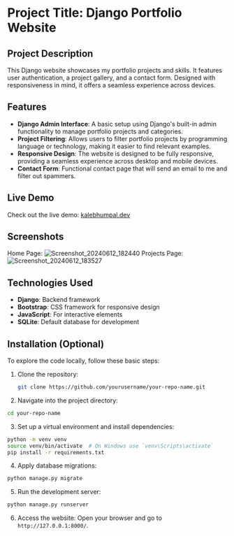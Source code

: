 # Project Title: Django Portfolio Website

## Project Description
This Django website showcases my portfolio projects and skills. It features user authentication, a project gallery, and a contact form. Designed with responsiveness in mind, it offers a seamless experience across devices.

## Features
- **Django Admin Interface**: A basic setup using Django's built-in admin functionality to manage portfolio projects and categories.
- **Project Filtering**: Allows users to filter portfolio projects by programming language or technology, making it easier to find relevant examples.
- **Responsive Design**: The website is designed to be fully responsive, providing a seamless experience across desktop and mobile devices.
- **Contact Form**: Functional contact page that will send an email to me and filter out spammers.

## Live Demo
Check out the live demo: [kalebhumpal.dev](https://kalebhumpal.dev)

## Screenshots
Home Page:
![Screenshot_20240612_182440](https://github.com/kaleblub/django-portfolio-site/assets/28329219/802d3b11-eaba-4ece-bb7a-9310c2764fe5)
Projects Page:
![Screenshot_20240612_183527](https://github.com/kaleblub/django-portfolio-site/assets/28329219/3dbe01fe-ea52-47d4-b048-182d33abd94b)


## Technologies Used
- **Django**: Backend framework
- **Bootstrap**: CSS framework for responsive design
- **JavaScript**: For interactive elements
- **SQLite**: Default database for development

## Installation (Optional)
To explore the code locally, follow these basic steps:
1. Clone the repository:
   ```bash
   git clone https://github.com/yourusername/your-repo-name.git
   ```
2. Navigate into the project directory:
  ```bash
  cd your-repo-name
  ```
3. Set up a virtual environment and install dependencies:
  ```bash
  python -m venv venv
  source venv/bin/activate  # On Windows use `venv\Scripts\activate`
  pip install -r requirements.txt
  ```
4. Apply database migrations:
  ```bash
  python manage.py migrate
  ```
5. Run the development server:
  ```bash
  python manage.py runserver
  ```
6. Access the website: Open your browser and go to `http://127.0.0.1:8000/`.
